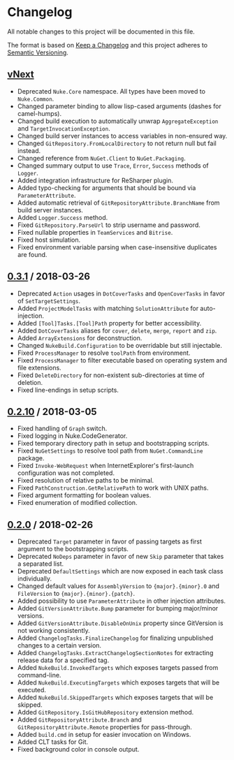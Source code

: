 # Changelog
All notable changes to this project will be documented in this file.

The format is based on [Keep a Changelog](http://keepachangelog.com/en/1.0.0/)
and this project adheres to [Semantic Versioning](http://semver.org/spec/v2.0.0.html).

## [vNext]
- Deprecated `Nuke.Core` namespace. All types have been moved to `Nuke.Common`.
- Changed parameter binding to allow lisp-cased arguments (dashes for camel-humps).
- Changed build execution to automatically unwrap `AggregateException` and `TargetInvocationException`.
- Changed build server instances to access variables in non-ensured way.
- Changed `GitRepository.FromLocalDirectory` to not return null but fail instead.
- Changed reference from `NuGet.Client` to `NuGet.Packaging`.
- Changed summary output to use `Trace`, `Error`, `Success` methods of `Logger`.
- Added integration infrastructure for ReSharper plugin.
- Added typo-checking for arguments that should be bound via `ParameterAttribute`.
- Added automatic retrieval of `GitRepositoryAttribute.BranchName` from build server instances.
- Added `Logger.Success` method.
- Fixed `GitRepository.ParseUrl` to strip username and password.
- Fixed nullable properties in `TeamServices` and `Bitrise`.
- Fixed host simulation.
- Fixed environment variable parsing when case-insensitive duplicates are found.

## [0.3.1] / 2018-03-26
- Deprecated `Action` usages in `DotCoverTasks` and `OpenCoverTasks` in favor of `SetTargetSettings`.
- Added `ProjectModelTasks` with matching `SolutionAttribute` for auto-injection.
- Added `[Tool]Tasks.[Tool]Path` property for better accessibility.
- Added `DotCoverTasks` aliases for `cover`, `delete`, `merge`, `report` and `zip`.
- Added `ArrayExtensions` for deconstruction.
- Changed `NukeBuild.Configuration` to be overridable but still injectable.
- Fixed `ProcessManager` to resolve `toolPath` from environment.
- Fixed `ProcessManager` to filter executable based on operating system and file extensions.
- Fixed `DeleteDirectory` for non-existent sub-directories at time of deletion.
- Fixed line-endings in setup scripts.

## [0.2.10] / 2018-03-05
- Fixed handling of `Graph` switch.
- Fixed logging in Nuke.CodeGenerator.
- Fixed temporary directory path in setup and bootstrapping scripts.
- Fixed `NuGetSettings` to resolve tool path from `NuGet.CommandLine` package.
- Fixed `Invoke-WebRequest` when InternetExplorer's first-launch configuration was not completed.
- Fixed resolution of relative paths to be minimal.
- Fixed `PathConstruction.GetRelativePath` to work with UNIX paths.
- Fixed argument formatting for boolean values.
- Fixed enumeration of modified collection.

## [0.2.0] / 2018-02-26
- Deprecated `Target` parameter in favor of passing targets as first argument to the bootstrapping scripts.
- Deprecated `NoDeps` parameter in favor of new `Skip` parameter that takes a separated list.
- Deprecated `DefaultSettings` which are now exposed in each task class individually.
- Changed default values for `AssemblyVersion` to `{major}.{minor}.0` and `FileVersion` to `{major}.{minor}.{patch}`.
- Added possibility to use `ParameterAttribute` in other injection attributes.
- Added `GitVersionAttribute.Bump` parameter for bumping major/minor versions.
- Added `GitVersionAttribute.DisableOnUnix` property since GitVersion is not working consistently.
- Added `ChangelogTasks.FinalizeChangelog` for finalizing unpublished changes to a certain version.
- Added `ChangelogTasks.ExtractChangelogSectionNotes` for extracting release data for a specified tag.
- Added `NukeBuild.InvokedTargets` which exposes targets passed from command-line.
- Added `NukeBuild.ExecutingTargets` which exposes targets that will be executed.
- Added `NukeBuild.SkippedTargets` which exposes targets that will be skipped.
- Added `GitRepository.IsGitHubRepository` extension method.
- Added `GitRepositoryAttribute.Branch` and `GitRepositoryAttribute.Remote` properties for pass-through.
- Added `build.cmd` in setup for easier invocation on Windows.
- Added CLT tasks for Git.
- Fixed background color in console output.

[vNext]: https://github.com/nuke-build/nuke/compare/0.3.1...HEAD
[0.3.1]: https://github.com/nuke-build/nuke/compare/0.2.10...0.3.1
[0.2.10]: https://github.com/nuke-build/nuke/compare/0.2.0...0.2.10
[0.2.0]: https://github.com/nuke-build/nuke/tree/0.2.0
